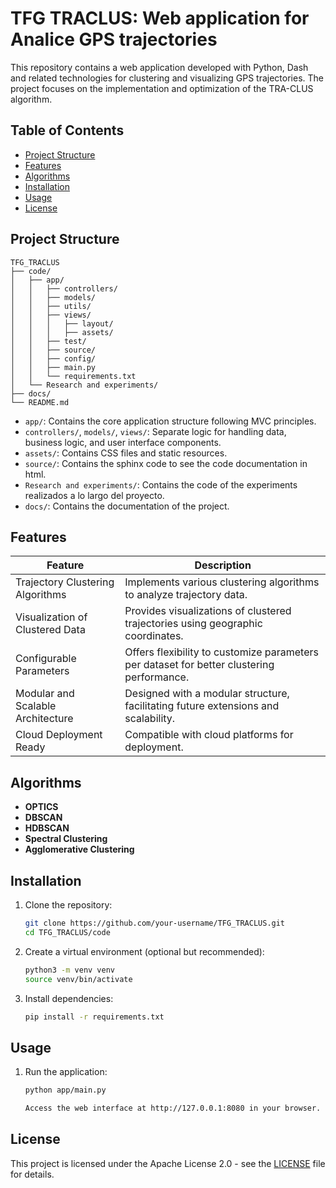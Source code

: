 # TFG TRACLUS: Web application for Analice GPS trajectories

This repository contains a web application developed with Python, Dash and related technologies for clustering and visualizing GPS trajectories. The project focuses on the implementation and optimization of the TRA-CLUS algorithm.

## Table of Contents

- [Project Structure](#project-structure)
- [Features](#features)
- [Algorithms](#algorithms)
- [Installation](#installation)
- [Usage](#usage)
- [License](#license)

## Project Structure

```plaintext
TFG_TRACLUS  
├── code/  
│   ├── app/  
│   │   ├── controllers/  
│   │   ├── models/  
│   │   ├── utils/  
│   │   ├── views/  
│   │   │   ├── layout/  
│   │   │   ├── assets/  
│   │   ├── test/  
│   │   ├── source/  
│   │   ├── config/  
│   │   ├── main.py  
│   │   └── requirements.txt  
│   └── Research and experiments/  
├── docs/  
└── README.md 
``` 

- `app/`: Contains the core application structure following MVC principles.
- `controllers/`, `models/`, `views/`: Separate logic for handling data, business logic, and user interface components.
- `assets/`: Contains CSS files and static resources.
- `source/`: Contains the sphinx code to see the code documentation in html.
- `Research and experiments/`: Contains the code of the experiments realizados a lo largo del proyecto.
- `docs/`: Contains the documentation of the project.

## Features

| Feature                           | Description                                                                               |
|-----------------------------------|-------------------------------------------------------------------------------------------|
| Trajectory Clustering Algorithms  | Implements various clustering algorithms to analyze trajectory data.                      |
| Visualization of Clustered Data   | Provides visualizations of clustered trajectories using geographic coordinates.           |
| Configurable Parameters           | Offers flexibility to customize parameters per dataset for better clustering performance. |
| Modular and Scalable Architecture | Designed with a modular structure, facilitating future extensions and scalability.        |
| Cloud Deployment Ready            | Compatible with cloud platforms for deployment.                                           |

## Algorithms

- **OPTICS**
- **DBSCAN**
- **HDBSCAN**
- **Spectral Clustering**
- **Agglomerative Clustering**

## Installation

1. Clone the repository:
    ```bash
    git clone https://github.com/your-username/TFG_TRACLUS.git
    cd TFG_TRACLUS/code

2. Create a virtual environment (optional but recommended):
    ```bash
    python3 -m venv venv
    source venv/bin/activate

3. Install dependencies:
    ```bash
    pip install -r requirements.txt

## Usage

1. Run the application:
    ```bash
    python app/main.py

    Access the web interface at http://127.0.0.1:8080 in your browser.

## License
This project is licensed under the Apache License 2.0 - see the [LICENSE](./LICENSE) file for details.
